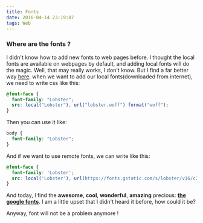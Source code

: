 ```yaml
---
title: Fonts
date: 2016-04-14 23:19:07
tags: Web
---
```


### Where are the fonts ?
I didn't know how to add new fonts to web pages before. I thought the local fonts are available on webpages by default, and adding local fonts will do the magic. Well, that may really works, I don't know. But I find a far better way [here](http://baoxiehao.com/2015/02/01/Learn%20to%20Code%20HTML%20&%20CSS%2006/).
when we want to add our local fonts(downloaded from internet), we need to write css like this:
```css
@font-face {
  font-family: "Lobster";
  src: local("Lobster"), url("lobster.woff") format("woff");
}
```
Then you can use it like:
```css
body {
  font-family: "Lobster";
}
```
And if we want to use remote fonts, we can write like this:
```css
@font-face {
  font-family: 'Lobster';
  src: local('Lobster'), url(https://fonts.gstatic.com/s/lobster/v16/c28rH3kclCLEuIsGhOg7evY6323mHUZFJMgTvxaG2iE.woff2) format('woff2');
}
```
And today, I find the **awesome**, **cool**, **wonderful**, **amazing** precious: [**the google fonts**](https://www.google.com/fonts).
I am a little upset that I didn't heard it before, how could it be?

Anyway, font will not be a problem anymore !
